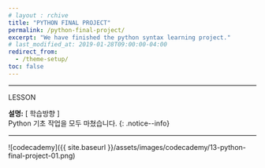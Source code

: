```yaml
---
# layout : rchive
title: "PYTHON FINAL PROJECT"
permalink: /python-final-project/
excerpt: "We have finished the python syntax learning project."
# last_modified_at: 2019-01-28T09:00:00-04:00
redirect_from:
  - /theme-setup/
toc: false
---
```

    
<hr style="border: solid 1px #dddddd ;">    
LESSON    

**설명:** [ 학습방향 ]     
Python 기초 작업을 모두 마쳤습니다. 
{: .notice--info}     
     
 <hr style="border: solid 1px #dddddd ;">

![codecademy]({{ site.baseurl }}/assets/images/codecademy/13-python-final-project-01.png)    

